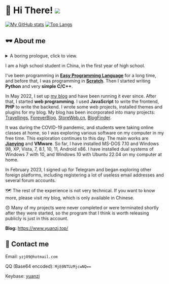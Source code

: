 # 👋 Hi There! ![](https://komarev.com/ghpvc/?username=yzl3014)
[![My GitHub stats](https://github-readme-stats.vercel.app/api?username=yzl3014&show_icons=true)](https://github.com/anuraghazra/github-readme-stats)
[![Top Langs](https://github-readme-stats.vercel.app/api/top-langs/?username=yzl3014&layout=compact&size_weight=0.5&count_weight=0.5)](https://github.com/anuraghazra/github-readme-stats)


## 🕶 About me

<details>
  <summary>A boring prologue, click to view.</summary>

> I have left a link to this page in profiles of many of my social media accounts. Not only does it show my computer skills (even if from this page you can't tell how high they are), but it also makes it easy for others to verify my identity.

> As you can see, I am Chinese, so the main visitors of my profile should be Chinese users. As for why I wrote in English, on the one hand, this platform is for the whole world, I think I should use a language with a wider coverage, and on the other hand, I don’t want my classmates to easily remember these words and mention them everywhere in school, mainly the latter. Fortunately this has never happened.

> Without further ado, let me introduce myself.
</details>

I am a high school student in China, in the first year of high school.

<!--When I was in the fourth grade of elementary school, around April 2018, I tried [LabVIEW](https://en.wikipedia.org/wiki/LabVIEW) on a Windows 7 laptop at home. It was a program my mom used at work. Because it was graphical, I could "write" some small gadgets with it without any programming experience. Of course, it was obviously impossible to start with such a professional and large software, let alone for an elementary school student. So the following thing happened.-->

I've been programming in **[Easy Programming Language](https://en.wikipedia.org/wiki/Easy_Programming_Language)** for a long time, and before that, I was programming in **[Scratch](https://scratch.mit.edu/)**. Then I started writing **Python** and very **simple C/C++**.

In May 2022, I set up [my blog](https://www.yuanzj.top/) and have been running it ever since. After that, I started **web programming**. I used **JavaScript** to write the frontend, **PHP** to write the backend. I wrote some web projects, installed themes and plugins for my blog. My blog has been incorporated into many projects: [Travellings](https://github.com/travellings-link/travellings), [ForeverBlog](https://foreverblog.cn/blog/5213.html), [StoreWeb.cn](https://storeweb.cn/site/o/1815), [BlogFinder](https://bf.zzxworld.com/s/690).

It was during the COVID-19 pandemic, and students were taking online classes at home, so I was exploring various software on my computer in my free time. This exploration continues to this day. The main works are **[Jianying](https://www.capcut.cn/)** and **VMware**. So far, I have installed MS-DOS 7.10 and Windows 98, XP, Vista, 7, 8.1, 10, 11, Android x86. I have installed dual systems of Windows 7 with 10, and Windows 10 with Ubuntu 22.04 on my computer at home.

In February 2023, I signed up for Telegram and began exploring other foreign platforms, including registering a lot of useless email addresses and several forum accounts.


🗺 The rest of the experience is not very technical. If you want to know more, please visit my blog, which is only available in Chinese.

😞 Many of my projects were never completed or were terminated shortly after they were started, so the program that I think is worth releasing publicly is just in this account.

**Blog:** https://www.yuanzj.top/

## 💬 Contact me

Email: `yzj09@hotmail.com`

QQ (Base64 encoded): `MjE0NTUzMjcwNQ==`

Keybase: [yuanzj](https://keybase.io/yuanzj)
